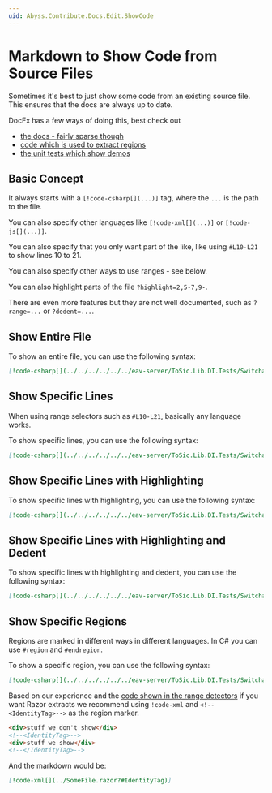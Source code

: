 ```yaml
---
uid: Abyss.Contribute.Docs.Edit.ShowCode
---
```


# Markdown to Show Code from Source Files

Sometimes it's best to just show some code from an existing source file.
This ensures that the docs are always up to date.

DocFx has a few ways of doing this, best check out

* [the docs - fairly sparse though](https://dotnet.github.io/docfx/docs/markdown.html?tabs=linux%2Cdotnet#code-snippet)
* [code which is used to extract regions](https://github.com/dotnet/docfx/blob/main/src/Docfx.MarkdigEngine.Extensions/CodeSnippet/HtmlCodeSnippetRenderer.cs)
* [the unit tests which show demos](https://github.com/dotnet/docfx/blob/main/test/Docfx.MarkdigEngine.Extensions.Tests/CodeSnippetTest.cs)

## Basic Concept

It always starts with a `[!code-csharp[](...)]` tag, where the `...` is the path to the file.

You can also specify other languages like `[!code-xml[](...)]` or `[!code-js[](...)]`.

You can also specify that you only want part of the like, like using `#L10-L21` to show lines 10 to 21.

You can also specify other ways to use ranges - see below.

You can also highlight parts of the file `?highlight=2,5-7,9-`.

There are even more features but they are not well documented, such as `?range=...` or `?dedent=...`.

## Show Entire File

To show an entire file, you can use the following syntax:

```markdown
[!code-csharp[](../../../../../../eav-server/ToSic.Lib.DI.Tests/SwitchableServices/VerifySwitchableService.cs)]
```

## Show Specific Lines

When using range selectors such as `#L10-L21`, basically any language works.

To show specific lines, you can use the following syntax:

```markdown
[!code-csharp[](../../../../../../eav-server/ToSic.Lib.DI.Tests/SwitchableServices/VerifySwitchableService.cs#L10-L21)]
```

## Show Specific Lines with Highlighting

To show specific lines with highlighting, you can use the following syntax:

```markdown
[!code-csharp[](../../../../../../eav-server/ToSic.Lib.DI.Tests/SwitchableServices/VerifySwitchableService.cs?highlight=2,5-7,9-#L10-L21)]
```

## Show Specific Lines with Highlighting and Dedent

To show specific lines with highlighting and dedent, you can use the following syntax:

```markdown
[!code-csharp[](../../../../../../eav-server/ToSic.Lib.DI.Tests/SwitchableServices/VerifySwitchableService.cs?highlight=2,5-7,9-#L10-L21&dedent=2)]
```

## Show Specific Regions

Regions are marked in different ways in different languages.
In C# you can use `#region` and `#endregion`.

To show a specific region, you can use the following syntax:

```markdown
[!code-csharp[](../../../../../../eav-server/ToSic.Lib.DI.Tests/SwitchableServices/VerifySwitchableService.cs?#MyRegion)]
```

Based on our experience and the [code shown in the range detectors](https://github.com/dotnet/docfx/blob/main/src/Docfx.MarkdigEngine.Extensions/CodeSnippet/HtmlCodeSnippetRenderer.cs)
if you want Razor extracts we recommend using `!code-xml` and `<!--<IdentityTag>-->` as the region marker.

```html
<div>stuff we don't show</div>
<!--<IdentityTag>-->
<div>stuff we show</div>
<!--</IdentityTag>-->
```

And the markdown would be:

```markdown
[!code-xml[](../SomeFile.razor?#IdentityTag)]
```
